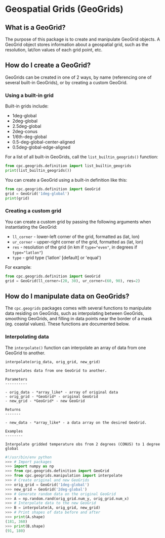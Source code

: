 Geospatial Grids (GeoGrids)
===========================

What is a GeoGrid?
------------------

The purpose of this package is to create and manipulate GeoGrid objects. A GeoGrid object stores
information about a geospatial grid, such as the resolution, lat/lon values of each grid point, etc.

How do I create a GeoGrid?
--------------------------

GeoGrids can be created in one of 2 ways, by name (referencing one of several built-in GeoGrids), or by creating a custom GeoGrid.

### Using a built-in grid

Built-in grids include:

- 1deg-global
- 2deg-global
- 2.5deg-global
- 2deg-conus
- 1/6th-deg-global
- 0.5-deg-global-center-aligned
- 0.5deg-global-edge-aligned

For a list of all built-in GeoGrids, call the `list_builtin_geogrids()` function:

```python
from cpc.geogrids.definition import list_builtin_geogrids
print(list_builtin_geogrids())
```

You can create a GeoGrid using a built-in definition like this:

```python
from cpc.geogrids.definition import GeoGrid
grid = GeoGrid('1deg-global')
print(grid)
```

### Creating a custom grid

You can create a custom grid by passing the following arguments when instantiating the GeoGrid:

- `ll_corner` - lower-left corner of the grid, formatted as (lat, lon)
- `ur_corner` - upper-right corner of the grid, formatted as (lat, lon)
- `res` - resolution of the grid (in km if `type="even"`, in degrees if `type="latlon"`)
- `type` - grid type ('latlon' [default] or 'equal')

For example:

```python
from cpc.geogrids.definition import GeoGrid
grid = GeoGrid(ll_corner=(20, 30), ur_corner=(60, 90), res=2)
```

How do I manipulate data on GeoGrids?
-------------------------------------

The `cpc.geogrids` packages comes with several functions to manipulate data residing on GeoGrids, such as interpolating between GeoGrids, smoothing GeoGrids, and filling in data points near the border of a mask (eg. coastal values). These functions are documented below.

### Interpolating data

The `interpolate()` function can interpolate an array of data from one GeoGrid to another.

    interpolate(orig_data, orig_grid, new_grid)

    Interpolates data from one GeoGrid to another.

    Parameters
    ----------

    - orig_data - *array_like* - array of original data
    - orig_grid - *GeoGrid* - original GeoGrid
    - new_grid - *GeoGrid* - new GeoGrid

    Returns
    -------

    - new_data - *array_like* - a data array on the desired GeoGrid.

    Examples
    --------

    Interpolate gridded temperature obs from 2 degrees (CONUS) to 1 degree global

```python
#!/usr/bin/env python
>>> # Import packages
>>> import numpy as np
>>> from cpc.geogrids.definition import GeoGrid
>>> from cpc.geogrids.manipulation import interpolate
>>> # Create original and new GeoGrids
>>> orig_grid = GeoGrid('1deg-global')
>>> new_grid = GeoGrid('2deg-global')
>>> # Generate random data on the original GeoGrid
>>> A = np.random.rand(orig_grid.num_y, orig_grid.num_x)
>>> # Interpolate data to the new GeoGrid
>>> B = interpolate(A, orig_grid, new_grid)
>>> # Print shapes of data before and after
>>> print(A.shape)
(181, 360)
>>> print(B.shape)
(91, 180)
```